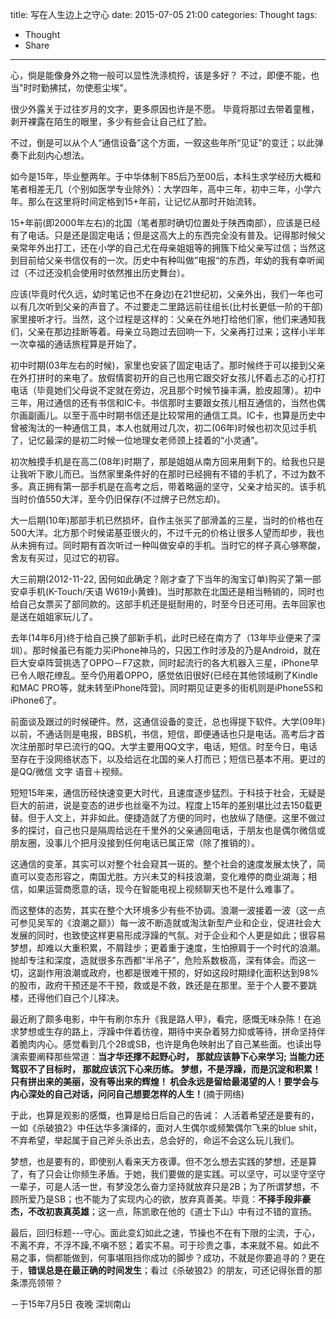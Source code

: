 title: 写在人生边上之守心
date: 2015-07-05 21:00
categories: Thought
tags:
- Thought
- Share
---

心，倘是能像身外之物一般可以显性洗涤梳捋，该是多好？
不过，即便不能，也当"时时勤拂拭，勿使惹尘埃"。

<!-- more -->
很少外露关于过往岁月的文字，更多原因也许是不愿。
毕竟将那过去带着童稚，剥开裸露在陌生的眼里，多少有些会让自己红了脸。

不过，倒是可以从个人“通信设备”这个方面，一叙这些年所“见证”的变迁；以此弹奏下此刻内心想法。

如今是15年，毕业整两年。于中华体制下85后乃至00后，本科生求学经历大概和笔者相差无几（个别如医学专业除外）：大学四年，高中三年，初中三年，小学六年。那么在这里将时间定格到15+年前，让记忆从那时开始流转。

15+年前(即2000年左右)的北国（笔者那时确切位置处于陕西南部），应该是已经有了电话。只是还是固定电话；但是这高大上的东西完全没有普及。记得那时候父亲常年外出打工，还在小学的自己尤在母亲姐姐等的拥簇下给父亲写过信；当然这到目前给父亲书信仅有的一次。历史中有种叫做”电报“的东西，年幼的我有幸听闻过（不过还没机会使用时依然推出历史舞台）。

应该(毕竟时代久远，幼时笔记也不在身边)在21世纪初，父亲外出，我们一年也可以有几次听到父亲的声音了。不过要走二里路远前往组长(比村长更低一阶的干部)家里接听才行。当然，这个过程是这样的：父亲在外地打给他们家，他们来通知我们，父亲在那边挂断等着。母亲立马跑过去回响一下，父亲再打过来；这样小半年一次幸福的通话旅程算是开始了。

初中时期(03年左右的时候)，家里也安装了固定电话了。那时候终于可以接到父亲在外打拼时的来电了。放假情窦初开的自己也用它跟交好女孩儿怀着忐忑的心打打电话（毕竟她们父母说不定就在旁边，况且那个时候节操丰满，脸皮超薄）。初中三年，用过通信的还有书信和IC卡。书信那时主要跟女孩儿相互通信的，当然也偶尔画副画儿。以至于高中时期书信还是比较常用的通信工具。IC卡，也算是历史中曾被淘汰的一种通信工具，本人也就用过几次，初二(06年)时候也初次见过手机了，记忆最深的是初二时候一位地理女老师颈上挂着的“小灵通”。

初次触摸手机是在高二(08年)时期了，那是姐姐从南方回来用剩下的。给我也只是让我听下歌儿而已。当然家里条件好的在那时已经拥有不错的手机了，不过为数不多。真正拥有第一部手机是在高考之后，带着略逼的坚守，父亲才给买的。该手机当时价值550大洋，至今仍旧保存(不过牌子已然忘却)。

大一后期(10年)那部手机已然损坏，自作主张买了部滑盖的三星，当时的价格也在500大洋。北方那个时候诺基亚很火的，不过千元的价格让很多人望而却步，我也从未拥有过。同时期有首次听过一种叫做安卓的手机。当时它的样子真心够寒酸，舍友有买过，见过它的初容。

大三前期(2012-11-22, 因何如此确定？刚才查了下当年的淘宝订单)购买了第一部安卓手机(K-Touch/天语 W619小黄蜂)。当时那款在北国还是相当畅销的，同时也给自己女票买了部同款的。这部手机还是挺耐用的，时至今日还可用。去年回家也是送在姐姐家玩儿了。

去年(14年6月)终于给自己换了部新手机，此时已经在南方了（13年毕业便来了深圳）。那时候虽已有能力买iPhone神马的，只因工作时涉及的乃是Android，就在巨大安卓阵营挑选了OPPO－F7这款，同时起流行的各大机器入三星，iPhone早已令人眼花缭乱。至今仍用着OPPO，感觉依旧很好(已经在其他领域刷了Kindle和MAC PRO等，就未转至iPhone阵营)。同时期见证更多的街机则是iPhone5S和iPhone6了。

前面谈及跟过的时候硬件。然，这通信设备的变迁，总也得提下软件。大学(09年)以前，不通话则是电报，BBS机，书信，短信，即便通话也只是电话。高考后才首次注册那时早已流行的QQ。大学主要用QQ文字，电话，短信。时至今日，电话至存在于没网络状态下，以及给远在北国的亲人打而已；短信已基本不用。更过的是QQ/微信 文字 语音＋视频。

短短15年来，通信历经快速变更大时代，且速度逐步猛烈。于科技于社会，无疑是巨大的前进，说是变态的进步也丝毫不为过。程度上15年的差别堪比过去150载更替。但于人文上，并非如此。便捷造就了方便的同时，也放纵了随便。这里不做过多的探讨，自己也只是隔周给远在千里外的父亲通回电话，于朋友也是偶尔微信或朋友圈，没事儿个把月没接到任何电话已属正常（除了推销的）。

这通信的变革，其实可以对整个社会窥其一斑的。整个社会的速度发展太快了，简直可以变态形容之，南国尤胜。方兴未艾的科技浪潮，变化难停的商业湖海；相信，如果运营商愿意的话，现今在智能电视上视频聊天也不是什么难事了。

而这整体的态势，其实在整个大环境多少有些不协调。浪潮一波接着一波（这一点可参见吴军的《浪潮之巅》）每一波不断造就或淘汰新型产业和企业，促进社会大发展的同时，也致使这样更易形成浮躁的气氛。对于企业和个人更是如此；很容易梦想，却难以大重积累，不屑跬步；更着重于速度，生怕擦肩于一个时代的浪潮。抛却专注和深度，造就很多东西都“半吊子”，危险系数极高，深有体会。而这一切，这副作用浪潮或政府，也都是很难干预的，好如这段时期绿化面积达到98%的股市，政府干预还是不干预，救或是不救，跌还是在那里。至于个人要不要跳楼，还得他们自己个儿择决。

最近刷了颇多电影，中午有刷尔东升《我是路人甲》，看完，感慨无味杂陈！在追求梦想或生存的路上，浮躁中伴着彷徨，期待中夹杂着努力抑或等待，拼命坚持伴着脆肉内心。感觉看到几个2B或SB，也许是角色映射出了自己某些面。也读出导演索要阐释那些常道：**当才华还撑不起野心时， 那就应该静下心来学习; 当能力还驾驭不了目标时， 那就应该沉下心来历练。 梦想，不是浮躁，而是沉淀和积累！只有拼出来的美丽，没有等出来的辉煌！ 机会永远是留给最渴望的人！要学会与内心深处的自己对话，问问自己想要怎样的人生！**(摘于网络)

于此，也算是观影的感慨，也算是给日后自己的告诫：
人活着希望还是要有的，一如《杀破狼2》中任达华多演绎的，面对人生偶尔或频繁偶尔飞来的blue shit，不弃希望，举起属于自己斧头杀出去，总会好的，命运不会这么玩儿我们。

梦想，也是要有的，即使别人看来天方夜谭。但不怎么想去实践的梦想，还是算了，有了只会让你频生矛盾。于她，我们要做的是实践。可以坚守，可以坚守坚守一辈子，可是人活一世，有梦没怎么奋力坚持就放弃只是2B；为了所谓梦想，不顾所爱乃是SB；也不能为了实现内心的欲，放弃真善美。毕竟：**不择手段非豪杰，不改初衷真英雄**；这一点，陈凯歌在他的《道士下山》中有过不错的宣扬。

最后，回归标题---守心。面此变幻如此之速，节操也不在有下限的尘流，于心，不离不弃，不浮不躁,不嗔不怒；着实不易。可于珍贵之事，本来就不易。如此不易之事，倘都能做到，何事堪阻挡你成功的脚步？成功，不就是你要追寻的？更在于，**错误总是在最正确的时间发生**；看过《杀破狼2》的朋友，可还记得张晋的那条漂亮领带？

－于15年7月5日 夜晚 深圳南山
